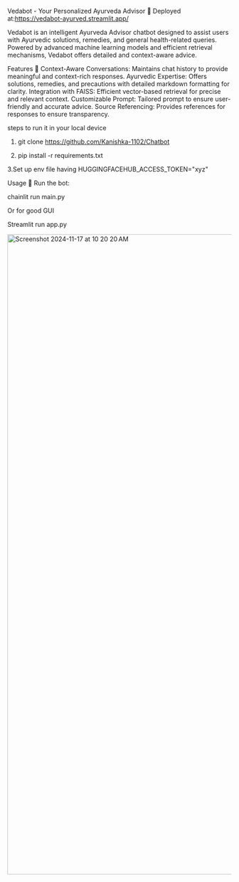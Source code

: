 Vedabot - Your Personalized Ayurveda Advisor 🌿
Deployed at:https://vedabot-ayurved.streamlit.app/

Vedabot is an intelligent Ayurveda Advisor chatbot designed to assist users with Ayurvedic solutions, remedies, and general health-related queries. Powered by advanced machine learning models and efficient retrieval mechanisms, Vedabot offers detailed and context-aware advice.

Features 🚀
Context-Aware Conversations: Maintains chat history to provide meaningful and context-rich responses.
Ayurvedic Expertise: Offers solutions, remedies, and precautions with detailed markdown formatting for clarity.
Integration with FAISS: Efficient vector-based retrieval for precise and relevant context.
Customizable Prompt: Tailored prompt to ensure user-friendly and accurate advice.
Source Referencing: Provides references for responses to ensure transparency.

steps to  run it in your local device
1. git clone https://github.com/Kanishka-1102/Chatbot
   
2. pip install -r requirements.txt

3.Set up env file having HUGGINGFACEHUB_ACCESS_TOKEN="xyz"

Usage 🚀
Run the bot:

chainlit run main.py

Or for good GUI 

Streamlit run app.py


<img width="1440" alt="Screenshot 2024-11-17 at 10 20 20 AM" src="https://github.com/user-attachments/assets/4fe8ee82-1288-4385-8f78-bf38933ac9a9">
